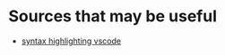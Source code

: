 # Sources that may be useful

- [syntax highlighting vscode](https://code.visualstudio.com/blogs/2017/02/08/syntax-highlighting-optimizations)
